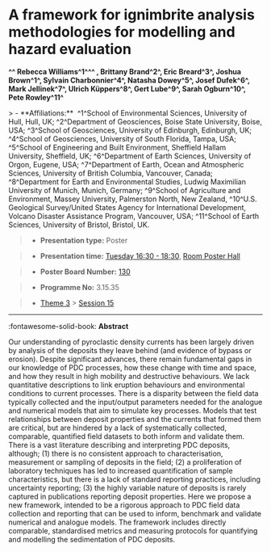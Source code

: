 # A framework for ignimbrite analysis methodologies for modelling and hazard evaluation

**^^ Rebecca Williams^1^^^ , Brittany Brand^2^, Eric Breard^3^, Joshua Brown^1^, Sylvain Charbonnier^4^, Natasha Dowey^5^, Josef Dufek^6^, Mark Jellinek^7^, Ulrich Küppers^8^, Gert Lube^9^, Sarah Ogburn^10^, Pete Rowley^11^**

<!-- more -->> - **Affiliations:**  ^1^School of Environmental Sciences, University of Hull, Hull, UK; ^2^Department of Geosciences, Boise State University, Boise, USA; ^3^School of Geosciences, University of Edinburgh, Edinburgh, UK; ^4^School of Geosciences, University of South Florida, Tampa, USA; ^5^School of Engineering and Built Environment, Sheffield Hallam University, Sheffield, UK; ^6^Department of Earth Sciences, University of Orgon, Eugene, USA; ^7^Department of Earth, Ocean and Atmospheric Sciences, University of British Columbia, Vancouver, Canada; ^8^Department for Earth and Environmental Studies, Ludwig Maximilian University of Munich, Munich, Germany; ^9^School of Agriculture and Environment, Massey University, Palmerston North, New Zealand, ^10^U.S. Geological Survey/United States Agency for International Development, Volcano Disaster Assistance Program, Vancouver, USA; ^11^School of Earth Sciences, University of Bristol, Bristol, UK. 

> - **Presentation type:** Poster

> - **Presentation time:** [Tuesday 16:30 - 18:30](../sessions_comparison.md#__tabbed_2_6), [Room Poster Hall](../maps_venue.md#__tabbed_1_1)

> - **Poster Board Number:** [130](../map_poster_boards.md#tuesday)

> - **Programme No:** 3.15.35

> - [Theme 3](../theme3.md) > [Session 15](../sessions/session-3-15.md)

--- 

:fontawesome-solid-book: **Abstract**

Our understanding of pyroclastic density currents has been largely driven by analysis of the deposits they leave behind (and evidence of bypass or erosion). Despite significant advances, there remain fundamental gaps in our knowledge of PDC processes, how these change with time and space, and how they result in high mobility and destructive behaviours.
We lack quantitative descriptions to link eruption behaviours and environmental conditions to current processes. There is a disparity between the field data typically collected and the input/output parameters needed for the analogue and numerical models that aim to simulate key processes. Models that test relationships between deposit properties and the currents that formed them are critical, but are hindered by a lack of systematically collected, comparable, quantified field datasets to both inform and validate them.
There is a vast literature describing and interpreting PDC deposits, although; (1) there is no consistent approach to characterisation, measurement or sampling of deposits in the field; (2) a proliferation of laboratory techniques has led to increased quantification of sample characteristics, but there is a lack of standard reporting practices, including uncertainty reporting; (3) the highly variable nature of deposits is rarely captured in publications reporting deposit properties.
Here we propose a new framework, intended to be a rigorous approach to PDC field data collection and reporting that can be used to inform, benchmark and validate numerical and analogue models. The framework includes directly comparable, standardised metrics and measuring protocols for quantifying and modelling the sedimentation of PDC deposits.

